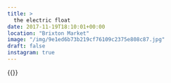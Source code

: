```yaml
---
title: >
  the electric float
date: 2017-11-19T18:10:01+00:00
location: "Brixton Market"
image: "/img/9e1ed6b73b219cf76109c2375e808c87.jpg"
draft: false
instagram: true
---
```


{{<photo src="/img/9e1ed6b73b219cf76109c2375e808c87.jpg">}}
